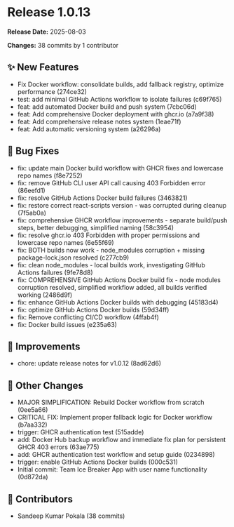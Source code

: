 # Release 1.0.13

**Release Date:** 2025-08-03

**Changes:** 38 commits by 1 contributor

## ✨ New Features

- Fix Docker workflow: consolidate builds, add fallback registry, optimize performance (274ce32)
- test: add minimal GitHub Actions workflow to isolate failures (c69f765)
- feat: add automated Docker build and push system (7cbc06d)
- feat: Add comprehensive Docker deployment with ghcr.io (a7a9f38)
- feat: Add comprehensive release notes system (1eae71f)
- feat: Add automatic versioning system (a26296a)

## 🐛 Bug Fixes

- fix: update main Docker build workflow with GHCR fixes and lowercase repo names (f8e7252)
- fix: remove GitHub CLI user API call causing 403 Forbidden error (86eefd1)
- fix: resolve GitHub Actions Docker build failures (3463821)
- fix: restore correct react-scripts version - was corrupted during cleanup (7f5ab0a)
- fix: comprehensive GHCR workflow improvements - separate build/push steps, better debugging, simplified naming (58c3954)
- fix: resolve ghcr.io 403 Forbidden with proper permissions and lowercase repo names (6e55f69)
- fix: BOTH builds now work - node_modules corruption + missing package-lock.json resolved (c277cb9)
- fix: clean node_modules - local builds work, investigating GitHub Actions failures (9fe78d8)
- fix: COMPREHENSIVE GitHub Actions Docker build fix - node modules corruption resolved, simplified workflow added, all builds verified working (2486d9f)
- fix: enhance GitHub Actions Docker builds with debugging (45183d4)
- fix: optimize GitHub Actions Docker builds (59d34ff)
- fix: Remove conflicting CI/CD workflow (4ffab4f)
- fix: Docker build issues (e235a63)

## 🚀 Improvements

- chore: update release notes for v1.0.12 (8ad62d6)

## 🔧 Other Changes

- MAJOR SIMPLIFICATION: Rebuild Docker workflow from scratch (0ee5a66)
- CRITICAL FIX: Implement proper fallback logic for Docker workflow (b7aa332)
- trigger: GHCR authentication test (515adde)
- add: Docker Hub backup workflow and immediate fix plan for persistent GHCR 403 errors (63ae775)
- add: GHCR authentication test workflow and setup guide (0234898)
- trigger: enable GitHub Actions Docker builds (000c531)
- Initial commit: Team Ice Breaker App with user name functionality (0d872da)

## 👥 Contributors

- Sandeep Kumar Pokala (38 commits)

